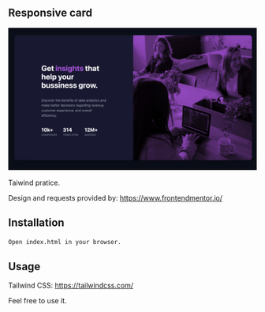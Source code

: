 ## Responsive card 


![alt text](./images/screenshot.png)


Taiwind pratice.

Design and requests provided by: https://www.frontendmentor.io/ 
  
## Installation


```bash
Open index.html in your browser.
```

## Usage

Tailwind CSS: https://tailwindcss.com/

Feel free to use it. 
